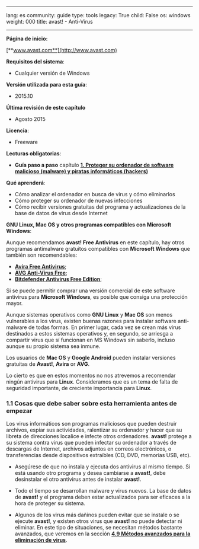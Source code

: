 

---

lang: es
community: guide
type: tools
legacy: True
child: False
os: windows
weight: 000
title: avast! - Anti-Virus

---

**Página de inicio:**

[**www.avast.com**](http://www.avast.com)

**Requisitos del sistema**:

- Cualquier versión de Windows 

**Versión utilizada para esta guía**:

- 2015.10

**Última revisión de este capítulo**

- Agosto 2015

**Licencia**:

- Freeware 
	
**Lecturas obligatorias**:

- **Guía paso a paso** capítulo [**1. Proteger su ordenador de software malicioso (malware) y piratas informáticos (hackers)**](/es/chapter-1)

**Qué aprenderá**:

- Cómo analizar el ordenador en busca de virus y cómo eliminarlos
- Cómo proteger su ordenador de nuevas infecciones
- Cómo recibir versiones gratuitas del programa y actualizaciones de la base de datos de virus desde Internet

**GNU Linux, Mac OS y otros programas compatibles con Microsoft Windows**:

Aunque recomendamos **avast! Free Antivirus** en este capítulo, hay otros programas antimalware gratuitos compatibles con **Microsoft Windows** que también son recomendables: 

- [**Avira Free Antivirus**](https://www.avira.com/en/avira-free-antivirus);
- [**AVG Anti-Virus Free**](http://free.avg.com/);
- [**Bitdefender Antivirus Free Edition**](http://www.bitdefender.com/solutions/free.html);

Si se puede permitir comprar una versión comercial de este software antivirus para **Microsoft Windows**, es posible que consiga una protección mayor.

Aunque sistemas operativos como **GNU Linux** y **Mac OS** son menos vulnerables a los virus, existen buenas razones para instalar software anti-malware de todas formas. En primer lugar, cada vez se crean más virus destinados a estos sistemas operativos y, en segundo, se arriesga a compartir virus que sí funcionan en MS Windows sin saberlo, incluso aunque su propio sistema sea inmune.

Los usuarios de **Mac OS** y **Google Android** pueden instalar versiones gratuitas de **Avast!**, **Avira** or **AVG**.

Lo cierto es que en estos momentos no nos atrevemos a recomendar ningún antivirus para **Linux**. Consideramos que es un tema de falta de seguridad importante, de creciente importancia para **Linux**.

### 1.1 Cosas que debe saber sobre esta herramienta antes de empezar ###

Los virus informáticos son programas maliciosos que pueden destruir archivos, espiar sus actividades, ralentizar su ordenador y hacer que su libreta de direcciones localice e infecte otros ordenadores. **avast!** protege a su sistema contra virus que pueden infectar su ordenador a través de descargas de Internet, archivos adjuntos en correos electrónicos, o transferencias desde dispositivos extraíbles (CD, DVD, memorias USB, etc).

- Asegúrese de que no instala y ejecuta dos antivirus al mismo tiempo. Si está usando otro programa y desea cambiarse a **avast!**, debe desinstalar el otro antivirus antes de instalar **avast!**.

- Todo el tiempo se desarrollan malware y virus nuevos. La base de datos de **avast!** y el programa deben estar actualizados para ser eficaces a la hora de proteger su sistema.

- Algunos de los virus más dañinos pueden evitar que se instale o se ejecute **avast!**, y existen otros virus que **avast!** no puede detectar ni eliminar. En este tipo de situaciones, se necesitan métodos bastante avanzados, que veremos en la sección [**4.9 Métodos avanzados para la eliminación de virus**](/es/lidiandoconvirus#4.9).

